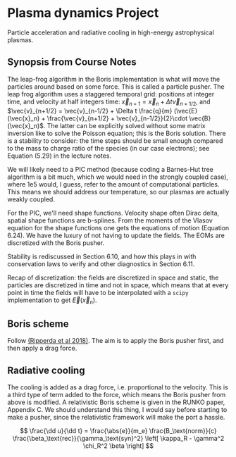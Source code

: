 $$
\newcommand{\dd}{\mathrm{d}}
\newcommand{\abs}[1]{|#1|}
$$

# Plasma dynamics Project
Particle acceleration and radiative cooling in high-energy astrophysical plasmas.

## Synopsis from Course Notes

The leap-frog algorithm in the Boris implementation is what will move the particles around based on some force. This is called a particle pusher. The leap frog algorithm uses a staggered temporal grid: positions at integer time, and velocity at half integers time: $\vec{x}_{n+1} =  \vec{x}_n + \Delta t \vec{v}_{n+1/2}$, and $\vec{v}_{n+1/2} = \vec{v}_{n-1/2} + \Delta t \frac{q}{m} (\vec{E}(\vec{x}_n) + \frac{\vec{v}_{n+1/2} + \vec{v}_{n-1/2}}{2}\cdot \vec{B}(\vec{x}_n)$. The latter can be explicitly solved without some matrix inversion like to solve the Poisson equation; this is the Boris solution. There is a stability to consider: the time steps should be small enough compared to the mass to charge ratio of the species (in our case electrons); see Equation (5.29) in the lecture notes.

We will likely need to a PIC method (because coding a Barnes-Hut tree algorithm is a bit much, which we would need in the strongly coupled case), where 1e5 would, I guess, refer to the amount of computational particles. This means we should address our temperature, so our plasmas are actually weakly coupled.

For the PIC, we'll need shape functions. Velocity shape often Dirac delta, spatial shape functions are b-splines. From the moments of the Vlasov equation for the shape functions one gets the equations of motion (Equation 6.24). We have the luxury of not having to update the fields. The EOMs are discretized with the Boris pusher.

Stability is rediscussed in Section 6.10, and how this plays in with conservation laws to verify and other diagnostics in Section 6.11. 

Recap of discretization: the fields are discretized in space and static, the particles are discretized in time and not in space, which means that at every point in time the fields will have to be interpolated with a `scipy` implementation to get $\vec{E}(\vec{x}_n)$.

## Boris scheme

Follow [(Ripperda et al 2018)](doi.org/10.3847/1538-4365/aab114).
The aim is to apply the Boris pusher first, and then apply a drag force.

## Radiative cooling

The cooling is added as a drag force, i.e. proportional to the velocity. This is a third type of term added to the force, which means the Boris pusher from above is modified. A relativistic Boris scheme is given in the RUNKO paper, Appendix C. We should understand this thing, I would say before starting to make a pusher, since the relativistic framework will make the port a hassle.

$$
    \frac{\dd u}{\dd t} = \frac{\abs{e}}{m_e} \frac{B_\text{norm}}{c} \frac{\beta_\text{rec}}{\gamma_\text{syn}^2} \left[ \kappa_R - \gamma^2 \chi_R^2 \beta \right]
$$